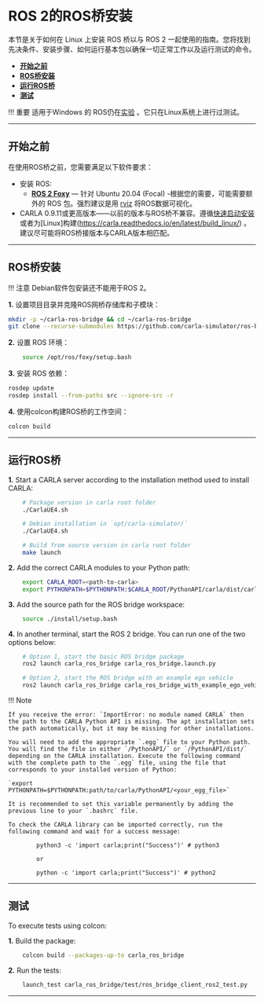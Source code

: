 # ROS 2的ROS桥安装

本节是关于如何在 Linux 上安装 ROS 桥以与 ROS 2 一起使用的指南。您将找到先决条件、安装步骤、如何运行基本包以确保一切正常工作以及运行测试的命令。

- [__开始之前__](#before-you-begin)
- [__ROS桥安装__](#ros-bridge-installation)
- [__运行ROS桥__](#run-the-ros-bridge)
- [__测试__](#testing)

!!! 重要
    适用于Windows 的 ROS仍在[实验](http://wiki.ros.org/noetic/Installation) 。它只在Linux系统上进行过测试。 

---

## 开始之前

在使用ROS桥之前，您需要满足以下软件要求：

- 安装 ROS:
    - [__ROS 2 Foxy__](https://docs.ros.org/en/foxy/Installation.html) — 针对 Ubuntu 20.04 (Focal)
-根据您的需要，可能需要额外的 ROS 包。强烈建议是用 [rviz](https://wiki.ros.org/rviz) 将ROS数据可视化。
- CARLA 0.9.11或更高版本——以前的版本与ROS桥不兼容。遵循[快速启动安装](https://carla.readthedocs.io/en/latest/start_quickstart/) 或者为[Linux]构建(https://carla.readthedocs.io/en/latest/build_linux/) 。建议尽可能将ROS桥接版本与CARLA版本相匹配。

---

## ROS桥安装

!!! 注意
    Debian软件包安装还不能用于ROS 2。

__1.__ 设置项目目录并克隆ROS网桥存储库和子模块：

```sh
mkdir -p ~/carla-ros-bridge && cd ~/carla-ros-bridge
git clone --recurse-submodules https://github.com/carla-simulator/ros-bridge.git src/ros-bridge
```

__2.__ 设置 ROS 环境：

```sh
    source /opt/ros/foxy/setup.bash
```

__3.__ 安装 ROS 依赖：

```sh
rosdep update
rosdep install --from-paths src --ignore-src -r
```

__4.__ 使用colcon构建ROS桥的工作空间：

```sh
colcon build
```

---

## 运行ROS桥

__1.__ Start a CARLA server according to the installation method used to install CARLA:

```sh
    # Package version in carla root folder
    ./CarlaUE4.sh

    # Debian installation in `opt/carla-simulator/`
    ./CarlaUE4.sh

    # Build from source version in carla root folder
    make launch
```

__2.__ Add the correct CARLA modules to your Python path:

```sh
    export CARLA_ROOT=<path-to-carla>
    export PYTHONPATH=$PYTHONPATH:$CARLA_ROOT/PythonAPI/carla/dist/carla-<carla_version_and_arch>.egg:$CARLA_ROOT/PythonAPI/carla
```
__3.__ Add the source path for the ROS bridge workspace:

```sh
    source ./install/setup.bash
```

__4.__ In another terminal, start the ROS 2 bridge. You can run one of the two options below:

```sh
    # Option 1, start the basic ROS bridge package
    ros2 launch carla_ros_bridge carla_ros_bridge.launch.py

    # Option 2, start the ROS bridge with an example ego vehicle
    ros2 launch carla_ros_bridge carla_ros_bridge_with_example_ego_vehicle.launch.py
```

!!! Note

    If you receive the error: `ImportError: no module named CARLA` then the path to the CARLA Python API is missing. The apt installation sets the path automatically, but it may be missing for other installations.

    You will need to add the appropriate `.egg` file to your Python path. You will find the file in either `/PythonAPI/` or `/PythonAPI/dist/` depending on the CARLA installation. Execute the following command with the complete path to the `.egg` file, using the file that corresponds to your installed version of Python:

    `export PYTHONPATH=$PYTHONPATH:path/to/carla/PythonAPI/<your_egg_file>`

    It is recommended to set this variable permanently by adding the previous line to your `.bashrc` file.

    To check the CARLA library can be imported correctly, run the following command and wait for a success message:

            python3 -c 'import carla;print("Success")' # python3

            or

            python -c 'import carla;print("Success")' # python2

---

## 测试

To execute tests using colcon:

__1.__ Build the package:

```sh
    colcon build --packages-up-to carla_ros_bridge
```

__2.__ Run the tests:

```sh
    launch_test carla_ros_bridge/test/ros_bridge_client_ros2_test.py
```

---

